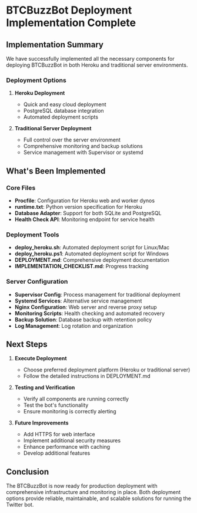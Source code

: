 # BTCBuzzBot Deployment Implementation Complete

## Implementation Summary

We have successfully implemented all the necessary components for deploying BTCBuzzBot in both Heroku and traditional server environments.

### Deployment Options

1. **Heroku Deployment**
   - Quick and easy cloud deployment
   - PostgreSQL database integration
   - Automated deployment scripts

2. **Traditional Server Deployment**
   - Full control over the server environment
   - Comprehensive monitoring and backup solutions
   - Service management with Supervisor or systemd

## What's Been Implemented

### Core Files
- **Procfile**: Configuration for Heroku web and worker dynos
- **runtime.txt**: Python version specification for Heroku
- **Database Adapter**: Support for both SQLite and PostgreSQL
- **Health Check API**: Monitoring endpoint for service health

### Deployment Tools
- **deploy_heroku.sh**: Automated deployment script for Linux/Mac
- **deploy_heroku.ps1**: Automated deployment script for Windows
- **DEPLOYMENT.md**: Comprehensive deployment documentation
- **IMPLEMENTATION_CHECKLIST.md**: Progress tracking

### Server Configuration
- **Supervisor Config**: Process management for traditional deployment
- **Systemd Services**: Alternative service management
- **Nginx Configuration**: Web server and reverse proxy setup
- **Monitoring Scripts**: Health checking and automated recovery
- **Backup Solution**: Database backup with retention policy
- **Log Management**: Log rotation and organization

## Next Steps

1. **Execute Deployment**
   - Choose preferred deployment platform (Heroku or traditional server)
   - Follow the detailed instructions in DEPLOYMENT.md

2. **Testing and Verification**
   - Verify all components are running correctly
   - Test the bot's functionality
   - Ensure monitoring is correctly alerting

3. **Future Improvements**
   - Add HTTPS for web interface
   - Implement additional security measures
   - Enhance performance with caching
   - Develop additional features

## Conclusion

The BTCBuzzBot is now ready for production deployment with comprehensive infrastructure and monitoring in place. Both deployment options provide reliable, maintainable, and scalable solutions for running the Twitter bot. 